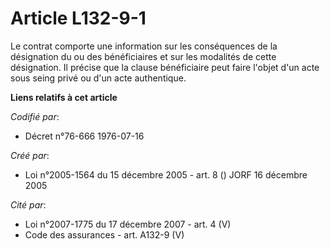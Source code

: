 # Article L132-9-1

Le contrat comporte une information sur les conséquences de la désignation du ou des bénéficiaires et sur les modalités de
cette désignation. Il précise que la clause bénéficiaire peut faire l'objet d'un acte sous seing privé ou d'un acte
authentique.

**Liens relatifs à cet article**

_Codifié par_:

  - Décret n°76-666 1976-07-16

_Créé par_:

  - Loi n°2005-1564 du 15 décembre 2005 - art. 8 () JORF 16 décembre 2005

_Cité par_:

  - Loi n°2007-1775 du 17 décembre 2007 - art. 4 (V)
  - Code des assurances - art. A132-9 (V)
